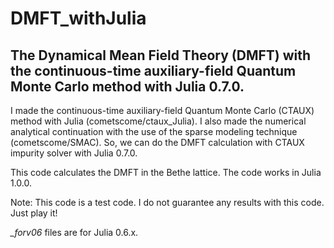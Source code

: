 # DMFT_withJulia
## The Dynamical Mean Field Theory (DMFT) with the continuous-time auxiliary-field Quantum Monte Carlo method with Julia 0.7.0.
I made the continuous-time auxiliary-field Quantum Monte Carlo (CTAUX) method with Julia (cometscome/ctaux_Julia).
I also made the numerical analytical continuation with the use of the sparse modeling technique (cometscome/SMAC).
So, we can do the DMFT calculation with CTAUX impurity solver with Julia 0.7.0. 

This code calculates the DMFT in the Bethe lattice. 
The code works in Julia 1.0.0.

Note: This code is a test code. I do not guarantee any results with this code. 
Just play it!


*_forv06* files are for Julia 0.6.x. 
